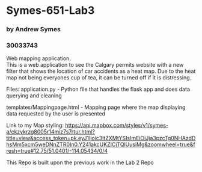 # Symes-651-Lab3
### by Andrew Symes
### 30033743

Web mapping application.  
    This is a web application to see the Calgary permits website with a new filter that shows the location of car accidents as a heat map. Due to the heat map not being everyones cup of tea, it can be turned off if it is distressing.

Files:
application.py - Python file that handles the flask app and does data querying and cleaning

templates/Mappingpage.html - Mapping page where the map displaying data requested by the user is presented


Link to my Map styling:
    https://api.mapbox.com/styles/v1/symes-a/ckzykrzg8005r14miz7s7rtur.html?title=view&access_token=pk.eyJ1Ijoic3ltZXMtYSIsImEiOiJja3pzcTg0NHAzdDhsMm5xcm5weDNnZTR0In0.Y241akcUKZICjTQlUusiMg&zoomwheel=true&fresh=true#12.75/51.0401/-114.05434/0/4


This Repo is built upon the previous work in the Lab 2 Repo
